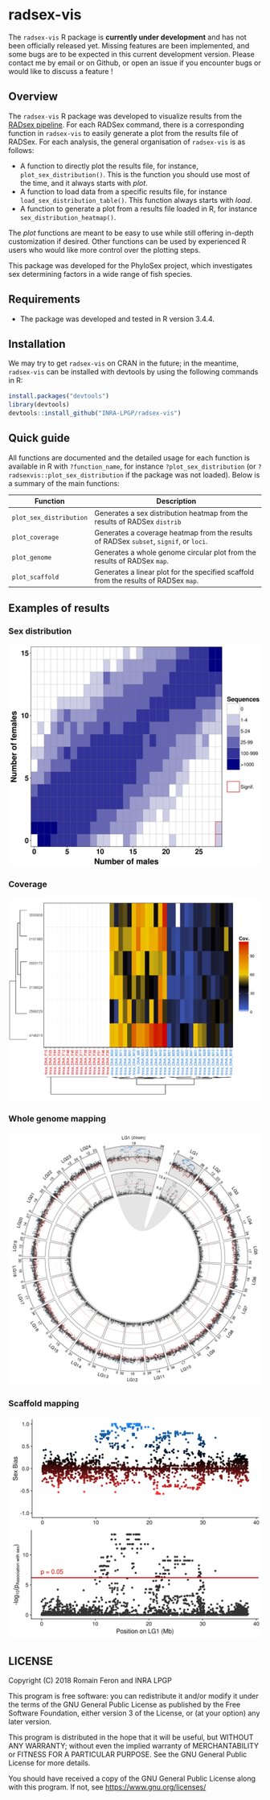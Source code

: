 # radsex-vis

The `radsex-vis` R package is **currently under development** and has not been officially released yet. Missing features are been implemented, and some bugs are to be expected in this current development version. Please contact me by email or on Github, or open an issue if you encounter bugs or would like to discuss a feature !

## Overview

The `radsex-vis` R package was developed to visualize results from the [RADsex pipeline](https://github.com/INRA-LPGP/RadSex). For each RADSex command, there is a corresponding function in `radsex-vis` to easily generate a plot from the results file of RADSex. For each analysis, the general organisation of `radsex-vis` is as follows:

- A function to directly plot the results file, for instance, `plot_sex_distribution()`. This is the function you should use most of the time, and it always starts with *plot*.
- A function to load data from a specific results file, for instance `load_sex_distribution_table()`. This function always starts with *load*.
- A function to generate a plot from a results file loaded in R, for instance `sex_distribution_heatmap()`.

The *plot* functions are meant to be easy to use while still offering in-depth customization if desired. Other functions can be used by experienced R users who would like more control over the plotting steps.

This package was developed for the PhyloSex project, which investigates sex determining factors in a wide range of fish species.

## Requirements

- The package was developed and tested in R version 3.4.4.

## Installation

We may try to get `radsex-vis` on CRAN in the future; in the meantime, `radsex-vis` can be installed with devtools by using the following commands in R:

```R
install.packages("devtools")
library(devtools)
devtools::install_github("INRA-LPGP/radsex-vis")
```

## Quick guide

All functions are documented and the detailed usage for each function is available in R with `?function_name`, for instance `?plot_sex_distribution` (or `?radsexvis::plot_sex_distribution` if the package was not loaded). Below is a summary of the main functions:

Function                | Description
----------------------- | ------------
`plot_sex_distribution` | Generates a sex distribution heatmap from the results of RADSex `distrib`
`plot_coverage`         | Generates a coverage heatmap from the results of RADSex `subset`, `signif`, or `loci`.
`plot_genome`           | Generates a whole genome circular plot from the results of RADSex `map`.
`plot_scaffold`         | Generates a linear plot for the specified scaffold from the results of RADSex `map`.

## Examples of results

### Sex distribution

![Sex distribution heatmap](./examples/figures/sex_distribution.png)

### Coverage

![Coverage heatmap](./examples/figures/coverage.png)

### Whole genome mapping

![Whole genome mapping heatmap](./examples/figures/genome.png)

### Scaffold mapping

![Scaffold mapping](./examples/figures/scaffold.png)

## LICENSE

Copyright (C) 2018 Romain Feron and INRA LPGP

This program is free software: you can redistribute it and/or modify it under the terms of the GNU General Public License as published by the Free Software Foundation, either version 3 of the License, or (at your option) any later version.

This program is distributed in the hope that it will be useful, but WITHOUT ANY WARRANTY; without even the implied warranty of MERCHANTABILITY or FITNESS FOR A PARTICULAR PURPOSE. See the GNU General Public License for more details.

You should have received a copy of the GNU General Public License along with this program. If not, see https://www.gnu.org/licenses/
